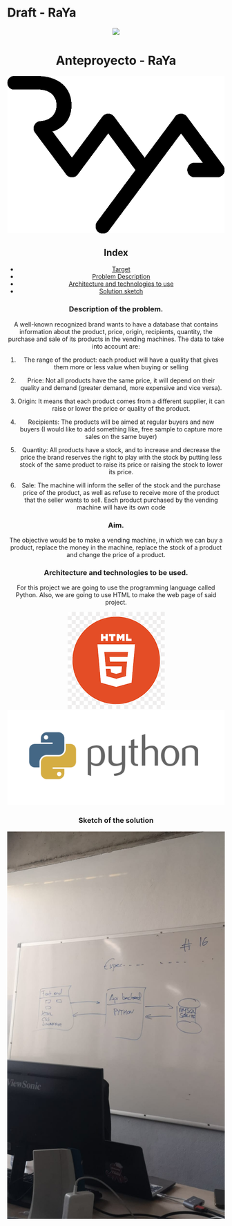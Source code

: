 <div align="justify">

# Draft - RaYa

<div align="center" width="100px">
<img src="<div align="justify">

# Anteproyecto - RaYa

<div align="center" width="100px">
<img src="https://github.com/21raz21/proyecto-ets/blob/main/doc/img/logo-raya-social-marketing-academy-in-company.png" />
</div>

## Index
  

- [Target](#target)
- [Problem Description](#Description)
- [Architecture and technologies to use](#architecture)
- [Solution sketch](#sketch)

### Description <a name="Description"></a> of the problem.

A well-known recognized brand wants to have a database that contains information about the product, price, origin, recipients, quantity, the purchase and sale of its products in the vending machines. The data to take into account are:

1. The range of the product: each product will have a quality that gives them more or less value when buying or selling

2. Price: Not all products have the same price, it will depend on their quality and demand (greater demand, more expensive and vice versa).

3. Origin: It means that each product comes from a different supplier, it can raise or lower the price or quality of the product.

4. Recipients: The products will be aimed at regular buyers and new buyers (I would like to add something like, free sample to capture more sales on the same buyer)

5. Quantity: All products have a stock, and to increase and decrease the price the brand reserves the right to play with the stock by putting less stock of the same product to raise its price or raising the stock to lower its price.

6. Sale: The machine will inform the seller of the stock and the purchase price of the product, as well as refuse to receive more of the product that the seller wants to sell. Each product purchased by the vending machine will have its own code

### Aim.

The objective would be to make a vending machine, in which we can buy a product, replace the money in the machine, replace the stock of a product and change the price of a product.

### Architecture <a name="architecture"> and technologies to be used.
For this project we are going to use the programming language called Python. Also, we are going to use HTML to make the web page of said project.

<div align="center">
<img src="https://github.com/21raz21/proyecto-ets/blob/main/doc/img/html.png" />
</div>

<div align="center">
<img src="https://github.com/21raz21/proyecto-ets/blob/main/doc/img/phyton.png" />
</div>

### Sketch <a name="sketch"> of the solution

<div align="center">
<img src="https://github.com/21raz21/proyecto-ets/blob/main/doc/img/IMG-20230329-WA0016.jpg" />
</div>


